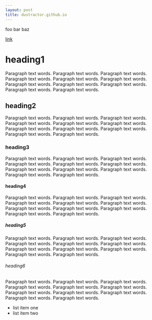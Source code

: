 ```yaml
---
layout: post
title: dustractor.github.io
---
```


foo bar baz

[link](https://url.url)

# heading1

Paragraph text words. Paragraph text words. Paragraph text words. Paragraph text words. Paragraph text words. Paragraph text words. Paragraph text words. Paragraph text words. Paragraph text words. Paragraph text words. Paragraph text words.  

## heading2

Paragraph text words. Paragraph text words. Paragraph text words. Paragraph text words. Paragraph text words. Paragraph text words. Paragraph text words. Paragraph text words. Paragraph text words. Paragraph text words. Paragraph text words.  

### heading3

Paragraph text words. Paragraph text words. Paragraph text words. Paragraph text words. Paragraph text words. Paragraph text words. Paragraph text words. Paragraph text words. Paragraph text words. Paragraph text words. Paragraph text words.  

#### heading4

Paragraph text words. Paragraph text words. Paragraph text words. Paragraph text words. Paragraph text words. Paragraph text words. Paragraph text words. Paragraph text words. Paragraph text words. Paragraph text words. Paragraph text words.  

##### heading5

Paragraph text words. Paragraph text words. Paragraph text words. Paragraph text words. Paragraph text words. Paragraph text words. Paragraph text words. Paragraph text words. Paragraph text words. Paragraph text words. Paragraph text words.  

###### heading6

Paragraph text words. Paragraph text words. Paragraph text words. Paragraph text words. Paragraph text words. Paragraph text words. Paragraph text words. Paragraph text words. Paragraph text words. Paragraph text words. Paragraph text words.  

* list item one  
* list item two


